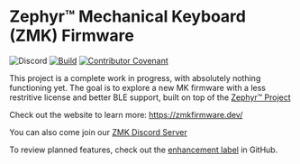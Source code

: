 # Zephyr™ Mechanical Keyboard (ZMK) Firmware

![Discord](https://img.shields.io/discord/719497620560543766)
[![Build](https://github.com/zmkfirmware/zmk/workflows/Build/badge.svg)](https://github.com/zmkfirmware/zmk/actions)
[![Contributor Covenant](https://img.shields.io/badge/Contributor%20Covenant-v2.0%20adopted-ff69b4.svg)](CODE_OF_CONDUCT.md)

This project is a complete work in progress, with absolutely nothing functioning yet. The goal is to explore a new MK firmware
with a less restritive license and better BLE support, built on top of the [Zephyr™ Project](https://www.zephyrproject.org/)

Check out the website to learn more: https://zmkfirmware.dev/

You can also come join our [ZMK Discord Server](https://zmkfirmware.dev/community/discord/invite)

To review planned features, check out the [enhancement label](https://github.com/zmkfirmware/zmk/issues?q=is%3Aissue+is%3Aopen+label%3Aenhancement) in GitHub.
